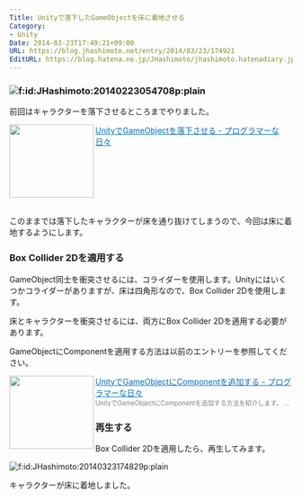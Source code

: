 ```yaml
---
Title: Unityで落下したGameObjectを床に着地させる
Category:
- Unity
Date: 2014-03-23T17:49:21+09:00
URL: https://blog.jhashimoto.net/entry/2014/03/23/174921
EditURL: https://blog.hatena.ne.jp/JHashimoto/jhashimoto.hatenadiary.jp/atom/entry/12921228815720464908
---
```


<h3><img title="f:id:JHashimoto:20140223054708p:plain" src="http://cdn-ak.f.st-hatena.com/images/fotolife/J/JHashimoto/20140223/20140223054708.png" alt="f:id:JHashimoto:20140223054708p:plain" /></h3>
<p>前回はキャラクターを落下させるところまでやりました。</p>
<p><a href="http://jhashimoto.hatenadiary.jp/entry/2014/03/23/154126" target="_blank" rel="nofollow"><img class="alignleft" src="http://capture.heartrails.com/150x130/shadow?http://jhashimoto.hatenadiary.jp/entry/2014/03/23/154126" alt="" width="150" height="130" align="left" border="0" /></a><a style="color: #0070c5;" href="http://jhashimoto.hatenadiary.jp/entry/2014/03/23/154126" target="_blank" rel="nofollow">UnityでGameObjectを落下させる - プログラマーな日々</a><a href="http://b.hatena.ne.jp/entry/http://jhashimoto.hatenadiary.jp/entry/2014/03/23/154126" target="_blank"><img src="http://b.hatena.ne.jp/entry/image/http://jhashimoto.hatenadiary.jp/entry/2014/03/23/154126" alt="" border="0" /></a></p>
<div style="clear: both;"> </div>
<p>このままでは落下したキャラクターが床を通り抜けてしまうので、今回は床に着地するようにします。</p>
<h3>Box Collider 2Dを適用する</h3>
<p>GameObject同士を衝突させるには、コライダーを使用します。Unityにはいくつかコライダーがありますが、床は四角形なので、Box Collider 2Dを使用します。</p>
<p>床とキャラクターを衝突させるには、両方にBox Collider 2Dを適用する必要があります。</p>
<p>GameObjectにComponentを適用する方法は以前のエントリーを参照してください。</p>
<p><a href="http://jhashimoto.hatenadiary.jp/entry/2014/03/05/060516" target="_blank" rel="nofollow"><img class="alignleft" src="http://capture.heartrails.com/150x130/shadow?http://jhashimoto.hatenadiary.jp/entry/2014/03/05/060516" alt="" width="150" height="130" align="left" border="0" /></a><a style="color: #0070c5;" href="http://jhashimoto.hatenadiary.jp/entry/2014/03/05/060516" target="_blank" rel="nofollow">UnityでGameObjectにComponentを追加する - プログラマーな日々</a><a href="http://b.hatena.ne.jp/entry/http://jhashimoto.hatenadiary.jp/entry/2014/03/05/060516" target="_blank"><img src="http://b.hatena.ne.jp/entry/image/http://jhashimoto.hatenadiary.jp/entry/2014/03/05/060516" alt="" border="0" /></a><br /><span style="color: #808080; font-size: 80%;">UnityでGameObjectにComponentを追加する方法を紹介します。 ...</span></p>
<h3>再生する</h3>
<p>Box Collider 2Dを適用したら、再生してみます。</p>
<p><img class="hatena-fotolife" title="f:id:JHashimoto:20140323174829p:plain" src="http://cdn-ak.f.st-hatena.com/images/fotolife/J/JHashimoto/20140323/20140323174829.png" alt="f:id:JHashimoto:20140323174829p:plain" /></p>
<p>キャラクターが床に着地しました。</p>
